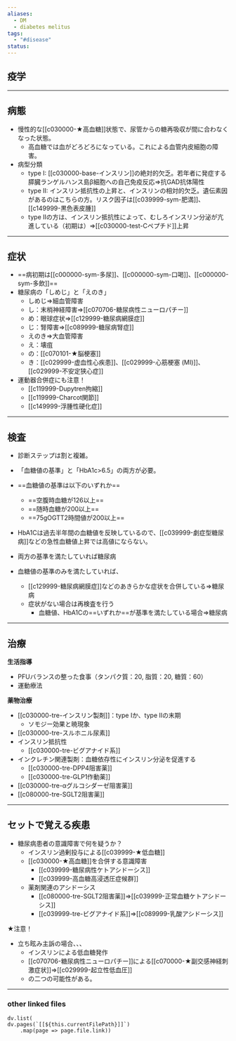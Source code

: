 ```yaml
---
aliases:
  - DM
  - diabetes melitus
tags:
  - "#disease"
status:
---
```

## 疫学
---
## 病態
- 慢性的な[[c030000-★高血糖]]状態で、尿管からの糖再吸収が間に合わなくなった状態。
	- 高血糖では血がどろどろになっている。これによる血管内皮細胞の障害。
- 病型分類
	- type I: [[c030000-base-インスリン]]の絶対的欠乏。若年者に発症する膵臓ランゲルハンス島β細胞への自己免疫反応⇒抗GAD抗体陽性
	- type II: インスリン抵抗性の上昇と、インスリンの相対的欠乏。遺伝素因があるのはこちらの方。リスク因子は[[c039999-sym-肥満]]、[[c149999-黒色表皮腫]]
	- type IIの方は、インスリン抵抗性によって、むしろインスリン分泌が亢進している（初期は）⇒[[c030000-test-Cペプチド]]上昇
---
## 症状
- ==病初期は[[c000000-sym-多尿]]、[[c000000-sym-口喝]]、[[c000000-sym-多飲]]==
- 糖尿病の「しめじ」と「えのき」
	- しめじ⇒細血管障害
	- し：末梢神経障害⇒[[c070706-糖尿病性ニューロパチー]]
	- め：眼球症状⇒[[c129999-糖尿病網膜症]]
	- じ：腎障害⇒[[c089999-糖尿病腎症]]
	- えのき⇒大血管障害
	- え：壊疽
	- の：[[c070101-★脳梗塞]]
	- き：[[c029999-虚血性心疾患]]、[[c029999-心筋梗塞 (MI)]]、[[c029999-不安定狭心症]]
- 運動器合併症にも注意！
	- [[c119999-Dupytren拘縮]]
	- [[c119999-Charcot関節]]
	- [[c149999-浮腫性硬化症]]
---
## 検査
- 診断ステップは割と複雑。
- 「血糖値の基準」と「HbA1c>6.5」の両方が必要。
- ==血糖値の基準は以下のいずれか==
	- ==空腹時血糖が126以上==
	- ==随時血糖が200以上==
	- ==75gOGTT2時間値が200以上==
- HbA1Cは過去半年間の血糖値を反映しているので、[[c039999-劇症型糖尿病]]などの急性血糖値上昇では高値にならない。

- 両方の基準を満たしていれば糖尿病
- 血糖値の基準のみを満たしていれば、
	- [[c129999-糖尿病網膜症]]などのあきらかな症状を合併している⇒糖尿病
	- 症状がない場合は再検査を行う
		- 血糖値、HbA1Cの==いずれか==が基準を満たしている場合⇒糖尿病
---
## 治療

**生活指導**
- PFUバランスの整った食事（タンパク質：20, 脂質：20, 糖質：60）
- 運動療法

**薬物治療**
- [[c030000-tre-インスリン製剤]]：type Iか、type IIの末期
	- ソモジー効果と暁現象
- [[c030000-tre-スルホニル尿素]]
- インスリン抵抗性
	- [[c030000-tre-ビグアナイド系]]
- インクレチン関連製剤：血糖依存性にインスリン分泌を促進する
	- [[c030000-tre-DPP4阻害薬]]
	- [[c030000-tre-GLP1作動薬]]
- [[c030000-tre-αグルコシダーゼ阻害薬]]
- [[c080000-tre-SGLT2阻害薬]]
---
## セットで覚える疾患

- 糖尿病患者の意識障害で何を疑うか？
	- インスリン過剰投与による[[c039999-★低血糖]]
	- [[c030000-★高血糖]]を合併する意識障害
		- [[c039999-糖尿病性ケトアシドーシス]]
		- [[c039999-高血糖高浸透圧症候群]]
	- 薬剤関連のアシドーシス
		- [[c080000-tre-SGLT2阻害薬]]⇒[[c039999-正常血糖ケトアシドーシス]]
		- [[c039999-tre-ビグアナイド系]]⇒[[c089999-乳酸アシドーシス]]

★注意！
- 立ち眩み主訴の場合、、、
	- インスリンによる低血糖発作
	- [[c070706-糖尿病性ニューロパチー]]による[[c070000-★副交感神経刺激症状]]⇒[[c029999-起立性低血圧]]
	- の二つの可能性がある。
---
### other linked files
```dataviewjs
dv.list(
dv.pages(`[[${this.currentFilePath}]]`)
	.map(page => page.file.link))
```

